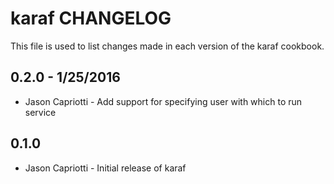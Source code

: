 karaf CHANGELOG
===============

This file is used to list changes made in each version of the karaf cookbook.

0.2.0 - 1/25/2016
-----
- Jason Capriotti - Add support for specifying user with which to run service

0.1.0
-----
- Jason Capriotti - Initial release of karaf
